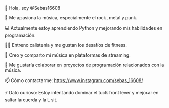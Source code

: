 👋 Hola, soy @Sebas16608

🎸 Me apasiona la música, especialmente el rock, metal y punk.

💻 Actualmente estoy aprendiendo Python y mejorando mis habilidades en programación.

🏋️‍♂️ Entreno calistenia y me gustan los desafíos de fitness.

🎵 Creo y comparto mi música en plataformas de streaming.

🚀 Me gustaría colaborar en proyectos de programación relacionados con la música.

📫 Cómo contactarme: https://www.instagram.com/sebas_16608/

⚡ Dato curioso: Estoy intentando dominar el tuck front lever y mejorar en saltar la cuerda y la L sit.
